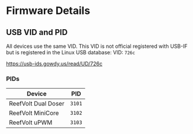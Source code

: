 # Firmware Details

## USB VID and PID

All devices use the same VID. This VID is not official registered with USB-IF but is registered in the Linux USB database: VID: `726c`

https://usb-ids.gowdy.us/read/UD/726c

### PIDs

| Device | PID |
|--------|-----|
| ReefVolt Dual Doser | `3101` |
| ReefVolt MiniCore | `3102` |
| ReefVolt uPWM | `3103` |

